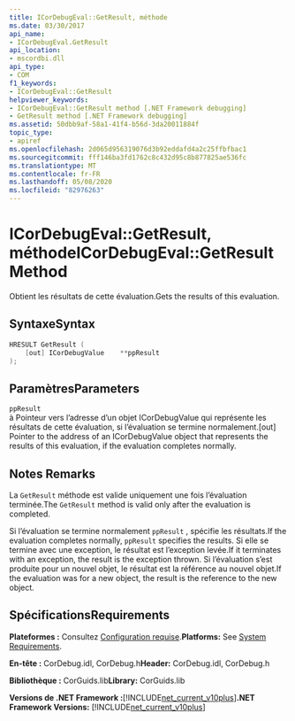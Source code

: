 ```yaml
---
title: ICorDebugEval::GetResult, méthode
ms.date: 03/30/2017
api_name:
- ICorDebugEval.GetResult
api_location:
- mscordbi.dll
api_type:
- COM
f1_keywords:
- ICorDebugEval::GetResult
helpviewer_keywords:
- ICorDebugEval::GetResult method [.NET Framework debugging]
- GetResult method [.NET Framework debugging]
ms.assetid: 50dbb9af-58a1-41f4-b56d-3da20011884f
topic_type:
- apiref
ms.openlocfilehash: 2d065d956319076d3b92eddafd4a2c25ffbfbac1
ms.sourcegitcommit: fff146ba3fd1762c8c432d95c8b877825ae536fc
ms.translationtype: MT
ms.contentlocale: fr-FR
ms.lasthandoff: 05/08/2020
ms.locfileid: "82976263"
---
```

# <a name="icordebugevalgetresult-method"></a><span data-ttu-id="71347-102">ICorDebugEval::GetResult, méthode</span><span class="sxs-lookup"><span data-stu-id="71347-102">ICorDebugEval::GetResult Method</span></span>
<span data-ttu-id="71347-103">Obtient les résultats de cette évaluation.</span><span class="sxs-lookup"><span data-stu-id="71347-103">Gets the results of this evaluation.</span></span>  
  
## <a name="syntax"></a><span data-ttu-id="71347-104">Syntaxe</span><span class="sxs-lookup"><span data-stu-id="71347-104">Syntax</span></span>  
  
```cpp  
HRESULT GetResult (  
    [out] ICorDebugValue    **ppResult  
);  
```  
  
## <a name="parameters"></a><span data-ttu-id="71347-105">Paramètres</span><span class="sxs-lookup"><span data-stu-id="71347-105">Parameters</span></span>  
 `ppResult`  
 <span data-ttu-id="71347-106">à Pointeur vers l’adresse d’un objet ICorDebugValue qui représente les résultats de cette évaluation, si l’évaluation se termine normalement.</span><span class="sxs-lookup"><span data-stu-id="71347-106">[out] Pointer to the address of an ICorDebugValue object that represents the results of this evaluation, if the evaluation completes normally.</span></span>  
  
## <a name="remarks"></a><span data-ttu-id="71347-107">Notes </span><span class="sxs-lookup"><span data-stu-id="71347-107">Remarks</span></span>  
 <span data-ttu-id="71347-108">La `GetResult` méthode est valide uniquement une fois l’évaluation terminée.</span><span class="sxs-lookup"><span data-stu-id="71347-108">The `GetResult` method is valid only after the evaluation is completed.</span></span>  
  
 <span data-ttu-id="71347-109">Si l’évaluation se termine normalement `ppResult` , spécifie les résultats.</span><span class="sxs-lookup"><span data-stu-id="71347-109">If the evaluation completes normally, `ppResult` specifies the results.</span></span> <span data-ttu-id="71347-110">Si elle se termine avec une exception, le résultat est l’exception levée.</span><span class="sxs-lookup"><span data-stu-id="71347-110">If it terminates with an exception, the result is the exception thrown.</span></span> <span data-ttu-id="71347-111">Si l’évaluation s’est produite pour un nouvel objet, le résultat est la référence au nouvel objet.</span><span class="sxs-lookup"><span data-stu-id="71347-111">If the evaluation was for a new object, the result is the reference to the new object.</span></span>  
  
## <a name="requirements"></a><span data-ttu-id="71347-112">Spécifications</span><span class="sxs-lookup"><span data-stu-id="71347-112">Requirements</span></span>  
 <span data-ttu-id="71347-113">**Plateformes :** Consultez [Configuration requise](../../get-started/system-requirements.md).</span><span class="sxs-lookup"><span data-stu-id="71347-113">**Platforms:** See [System Requirements](../../get-started/system-requirements.md).</span></span>  
  
 <span data-ttu-id="71347-114">**En-tête :** CorDebug.idl, CorDebug.h</span><span class="sxs-lookup"><span data-stu-id="71347-114">**Header:** CorDebug.idl, CorDebug.h</span></span>  
  
 <span data-ttu-id="71347-115">**Bibliothèque :** CorGuids.lib</span><span class="sxs-lookup"><span data-stu-id="71347-115">**Library:** CorGuids.lib</span></span>  
  
 <span data-ttu-id="71347-116">**Versions de .NET Framework :**[!INCLUDE[net_current_v10plus](../../../../includes/net-current-v10plus-md.md)]</span><span class="sxs-lookup"><span data-stu-id="71347-116">**.NET Framework Versions:** [!INCLUDE[net_current_v10plus](../../../../includes/net-current-v10plus-md.md)]</span></span>
